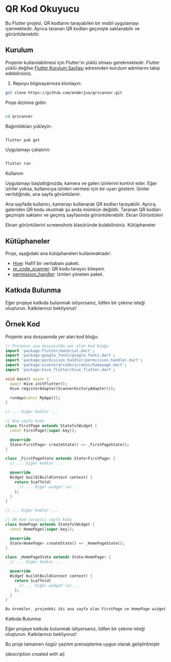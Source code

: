# QR Kod Okuyucu

Bu Flutter projesi, QR kodlarını tarayabilen bir mobil uygulamayı içermektedir. Ayrıca taranan QR kodları geçmişte saklanabilir ve görüntülenebilir.

## Kurulum

Projenin kullanılabilmesi için Flutter'ın yüklü olması gerekmektedir. Flutter yüklü değilse [Flutter Kurulum Sayfası](https://flutter.dev/docs/get-started/install) adresinden kurulum adımlarını takip edebilirsiniz.

1. Repoyu bilgisayarınıza klonlayın:

```bash
git clone https://github.com/enderjua/qrscanner.git
```
Proje dizinine gidin:

```bash

cd qrscanner
```
Bağımlılıkları yükleyin:

```bash

flutter pub get
```
Uygulamayı çalıştırın:

```bash

flutter run
```
Kullanım

Uygulamayı başlattığınızda, kamera ve galeri izinlerini kontrol eder. Eğer izinler yoksa, kullanıcıya izinleri vermesi için bir uyarı gösterir. İzinler verildiğinde, ana sayfa görüntülenir.

Ana sayfada kullanıcı, kamerayı kullanarak QR kodları tarayabilir. Ayrıca, galeriden QR kodu okutmak şu anda mümkün değildir. Taranan QR kodları geçmişte saklanır ve geçmiş sayfasında görüntülenebilir.
Ekran Görüntüleri

Ekran görüntülerini screenshots klasöründe bulabilirsiniz.
Kütüphaneler

## Kütüphaneler

Proje, aşağıdaki ana kütüphaneleri kullanmaktadır:

- [Hive](https://pub.dev/packages/hive): Hafif bir veritabanı paketi.
- [qr_code_scanner](https://pub.dev/packages/qr_code_scanner): QR kodu tarayıcı bileşeni.
- [permission_handler](https://pub.dev/packages/permission_handler): İzinleri yöneten paket.

## Katkıda Bulunma

Eğer projeye katkıda bulunmak istiyorsanız, lütfen bir çekme isteği oluşturun. Katkılarınızı bekliyoruz!

## Örnek Kod

Projenin ana dosyasında yer alan kod bloğu:

```dart
// Projenin ana dosyasında yer alan kod bloğu
import 'package:flutter/material.dart';
import 'package:google_fonts/google_fonts.dart';
import 'package:permission_handler/permission_handler.dart';
import 'package:scannerqrcode/screens/homepage.dart';
import 'package:hive_flutter/hive_flutter.dart';

void main() async {
  await Hive.initFlutter();
  Hive.registerAdapter(ScannerHistoryAdapter());

  runApp(const MyApp());
}

// ... Diğer kodlar ...

// Ana sayfa kodu
class FirstPage extends StatefulWidget {
  const FirstPage({super.key});

  @override
  State<FirstPage> createState() => _FirstPageState();
}

class _FirstPageState extends State<FirstPage> {
  // ... Diğer kodlar ...

  @override
  Widget build(BuildContext context) {
    return Scaffold(
      // ... Diğer widget'lar ...
    );
  }
}

// ... Diğer kodlar ...

// QR kod tarayıcı sayfa kodu
class HomePage extends StatefulWidget {
  const HomePage({super.key});

  @override
  State<HomePage> createState() => _HomePageState();
}

class _HomePageState extends State<HomePage> {
  // ... Diğer kodlar ...

  @override
  Widget build(BuildContext context) {
    return Scaffold(
      // ... Diğer widget'lar ...
    );
  }
}

Bu örnekler, projedeki iki ana sayfa olan FirstPage ve HomePage widget'larını içermektedir. Bu widget'lar, uygulamanın başlangıç noktalarını ve QR kod tarayıcı sayfasını temsil etmektedir.
```

Katkıda Bulunma

Eğer projeye katkıda bulunmak istiyorsanız, lütfen bir çekme isteği oluşturun. Katkılarınızı bekliyoruz!


Bu proje tamamen özgür yazılım prensiplerine uygun olarak geliştirilmiştir

(description created with ai)
